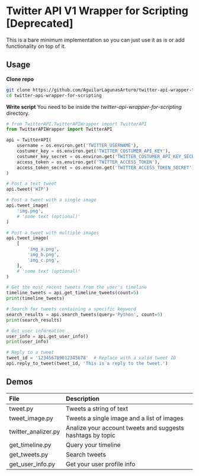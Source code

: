 # Twitter API V1 Wrapper for Scripting [Deprecated]
This is a bare minimum implementation so you can just use it as is or add functionality on top of it.
## Usage
**Clone repo**
```bash
git clone https://github.com/AguilarLagunasArturo/twitter-api-wrapper-for-scripting.git
cd twitter-api-wrapper-for-scripting
```

**Write script**
You need to be inside the _twitter-api-wrapper-for-scripting_ directory.
```python
# from TwitterAPI.TwitterAPIWrapper import TwitterAPI
from TwitterAPIWrapper import TwitterAPI

api = TwitterAPI(
    username = os.environ.get('TWITTER_USERNAME'),                            # Set your own
    costumer_key = os.environ.get('TWITTER_COSTUMER_API_KEY'),                # Set your own
    costumer_key_secret = os.environ.get('TWITTER_COSTUMER_API_KEY_SECRET'),  # Set your own
    access_token = os.environ.get('TWITTER_ACCESS_TOKEN'),                    # Set your own
    access_token_secret = os.environ.get('TWITTER_ACCESS_TOKEN_SECRET'),      # Set your own
)

# Post a text tweet
api.tweet('WIP')

# Post a tweet with a single image
api.tweet_image(
    'img.png',
    # 'some text (optional)'
)

# Post a tweet with multiple images
api.tweet_image(
    [
        'img_a.png',
        'img_b.png',
        'img_c.png',
    ],
    # 'some text (optional)'
)

# Get the most recent tweets from the user's timeline
timeline_tweets = api.get_timeline_tweets(count=5)
print(timeline_tweets)

# Search for tweets containing a specific keyword
search_results = api.search_tweets(query='Python', count=5)
print(search_results)

# Get user information
user_info = api.get_user_info()
print(user_info)

# Reply to a tweet
tweet_id = '123456789012345678'  # Replace with a valid tweet ID
api.reply_to_tweet(tweet_id, 'This is a reply to the tweet.')
```

## Demos
|File|Description|
|:-|:-|
|tweet.py|Tweets a string of text|
|tweet_image.py|Tweets a single image and a list of images|
|twitter_analizer.py|Analize your account tweets and suggests hashtags by topic|
|get_timeline.py|Query your timeline|
|get_tweets.py|Search tweets|
|get_user_info.py|Get your user profile info|
